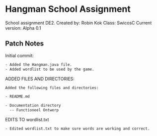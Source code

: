 # Hangman School Assignment

School assignment DE2.
Created by: Robin Kok
Class: SwicosC
Current version: Alpha 0.1

## Patch Notes

Initial commit:

```bash
- Added the Hangman.java file.
- Added wordlist to be used by the game.
```

ADDED FILES AND DIRECTORIES:

```bash
Added the following files and directories:

- README.md

- Documentation directory
  -- Functioneel Ontwerp
  ```

EDITS TO wordlist.txt

```bash
- Edited wordlist.txt to make sure words are working and correct.
```